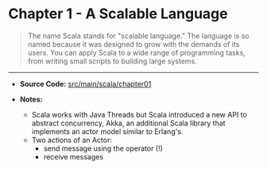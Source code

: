 
# Chapter 1 - A Scalable Language

> The name Scala stands for "scalable language." The language is so named because it was designed to grow with the demands of its users. You can apply Scala to a wide range of programming tasks, from writing small scripts to building large systems.

----
* **Source Code:** [src/main/scala/chapter01](src/main/scala/chapter01) 
* **Notes:**
 
    * Scala works with Java Threads but Scala introduced a new API to abstract concurrency, 
    Akka, an additional Scala library that implements an actor model similar to Erlang's.
    * Two actions of an Actor:
        * send message using the operator (!)
        * receive messages
    